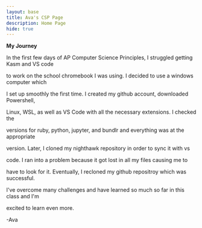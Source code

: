 ```yaml
---
layout: base
title: Ava's CSP Page 
description: Home Page
hide: true
---
```

**My Journey**

In the first few days of AP Computer Science Principles, I struggled getting Kasm and VS code 

to work on the school chromebook I was using. I decided to use a windows computer which

I set up smoothly the first time. I created my github account, downloaded Powershell, 

Linux, WSL, as well as VS Code with all the necessary extensions. I checked the 

versions for ruby, python, jupyter, and bundlr and everything was at the appropriate 

version. Later, I cloned my nighthawk repository in order to sync it with vs 

code. I ran into a problem because it got lost in all my files causing me to 

have to look for it. Eventually, I recloned my github repositroy which was successful.

 I've overcome many challenges and have learned so much so far in this class and I'm 

 excited to learn even more.

 -Ava
